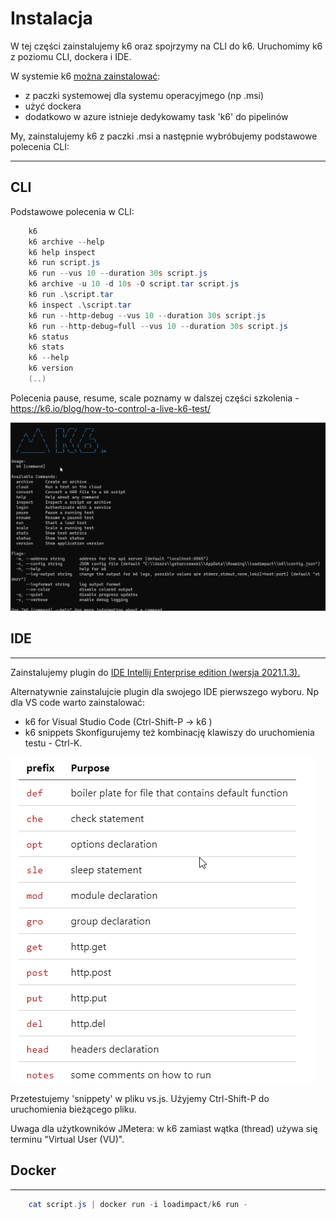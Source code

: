 # Instalacja

W tej części zainstalujemy k6 oraz spojrzymy na CLI do k6. Uruchomimy k6 z poziomu CLI, dockera i IDE.

W systemie k6 [można zainstalować](https://k6.io/docs/getting-started/installation/):

- z paczki systemowej dla systemu operacyjmego (np .msi)
- użyć dockera 
- dodatkowo w azure istnieje dedykowamy task 'k6' do pipelinów

My, zainstalujemy k6 z paczki .msi a następnie wybróbujemy podstawowe polecenia CLI:
***

## CLI
Podstawowe polecenia w CLI:

```powershell
    k6
    k6 archive --help
    k6 help inspect
    k6 run script.js
    k6 run --vus 10 --duration 30s script.js
    k6 archive -u 10 -d 10s -O script.tar script.js
    k6 run .\script.tar
    k6 inspect .\script.tar
    k6 run --http-debug --vus 10 --duration 30s script.js
    k6 run --http-debug=full --vus 10 --duration 30s script.js
    k6 status
    k6 stats
    k6 --help
    k6 version
    (..)
```

Polecenia pause, resume, scale poznamy w dalszej części szkolenia - https://k6.io/blog/how-to-control-a-live-k6-test/

![cli](img/cli.png)

## IDE
***
Zainstalujemy plugin do [IDE Intellij Enterprise edition (wersja 2021.1.3).](https://plugins.jetbrains.com/plugin/16141-k6/versions)

Alternatywnie zainstalujcie plugin dla swojego IDE pierwszego wyboru. Np dla VS code warto zainstalować:
- k6 for Visual Studio Code (Ctrl-Shift-P -> k6 )
- k6 snippets
Skonfigurujemy też kombinację klawiszy do uruchomienia testu - Ctrl-K.

![snippet](img/snippet.png)

Przetestujemy 'snippety' w pliku vs.js. Użyjemy Ctrl-Shift-P do uruchomienia bieżącego pliku.

Uwaga dla użytkowników JMetera: w k6 zamiast wątka (thread) używa się terminu "Virtual User (VU)".

## Docker
***
```powershell
    cat script.js | docker run -i loadimpact/k6 run -
```